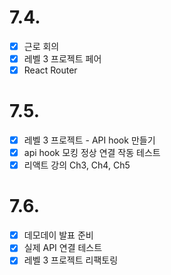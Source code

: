 # 7.4.

- [x] 근로 회의
- [x] 레벨 3 프로젝트 페어
- [x] React Router

# 7.5. 

- [x] 레벨 3 프로젝트 - API hook 만들기
- [x] api hook 모킹 정상 연결 작동 테스트
- [x] 리액트 강의 Ch3, Ch4, Ch5

# 7.6. 

- [x] 데모데이 발표 준비
- [x] 실제 API 연결 테스트
- [x] 레벨 3 프로젝트 리팩토링
